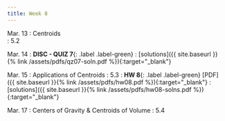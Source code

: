 ```yaml
---
title: Week 8 
---
```

Mar. 13 
: Centroids  
  : 5.2


Mar. 14
: **DISC - QUIZ 7**{: .label .label-green} 
  : [solutions]({{ site.baseurl }}{% link /assets/pdfs/qz07-soln.pdf %}){:target="_blank"}

Mar. 15
: Applications of Centroids 
  : 5.3
: **HW 8**{: .label .label-green} [PDF]({{ site.baseurl }}{% link /assets/pdfs/hw08.pdf %}){:target="_blank"}
  : [solutions]({{ site.baseurl }}{% link /assets/pdfs/hw08-solns.pdf %}){:target="_blank"}

Mar. 17 
: Centers of Gravity & Centroids of Volume
  : 5.4

